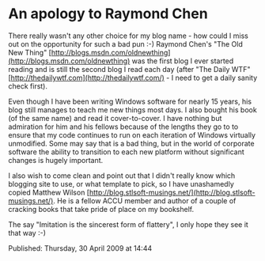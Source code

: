 # An apology to Raymond Chen

There really wasn't any other choice for my blog name - how could I miss out on the opportunity for such a bad pun :-) Raymond Chen's "The Old New Thing" [http://blogs.msdn.com/oldnewthing](http://blogs.msdn.com/oldnewthing) was the first blog I ever started reading and is still the second blog I read each day (after "The Daily WTF" [http://thedailywtf.com](http://thedailywtf.com/) - I need to get a daily sanity check first).

Even though I have been writing Windows software for nearly 15 years, his blog still manages to teach me new things most days. I also bought his book (of the same name) and read it cover-to-cover. I have nothing but admiration for him and his fellows because of the lengths they go to to ensure that my code continues to run on each iteration of Windows virtually unmodified. Some may say that is a bad thing, but in the world of corporate software the ability to transition to each new platform without significant changes is hugely important.

I also wish to come clean and point out that I didn't really know which blogging site to use, or what template to pick, so I have unashamedly copied Matthew Wilson [http://blog.stlsoft-musings.net/](http://blog.stlsoft-musings.net/). He is a fellow ACCU member and author of a couple of cracking books that take pride of place on my bookshelf.

The say "Imitation is the sincerest form of flattery", I only hope they see it that way :-)


Published: Thursday, 30 April 2009 at 14:44
